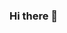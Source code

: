 ### Hi there 👋

<!--
**gravethings/gravethings** is a ✨ _special_ ✨ repository because its `README.md` (this file) appears on your GitHub profile.



- 🔭 I’m currently figuring out what all of this is
- 🌱 I’m currently learning the very first steps of coding
- 👯 I’m looking to find more resources to educate myself 
- 🤔 I’m looking for help with expanding my knowledge in every way
- 💬 Ask me about my goals
- 📫 Reach me on insta @gravethings_
- 😄 Pronouns: she/her
- ⚡ Fun fact: Real life Wonderwoman
-->
